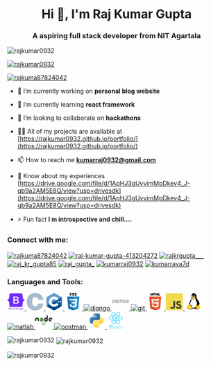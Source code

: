 <h1 align="center">Hi 👋, I'm Raj Kumar Gupta</h1>
<h3 align="center">A aspiring full stack developer from NIT Agartala</h3>

<p align="left"> <img src="https://komarev.com/ghpvc/?username=rajkumar0932&label=Profile%20views&color=0e75b6&style=flat" alt="rajkumar0932" /> </p>

<p align="left"> <a href="https://github.com/ryo-ma/github-profile-trophy"><img src="https://github-profile-trophy.vercel.app/?username=rajkumar0932" alt="rajkumar0932" /></a> </p>

<p align="left"> <a href="https://twitter.com/rajkuma87824042" target="blank"><img src="https://img.shields.io/twitter/follow/rajkuma87824042?logo=twitter&style=for-the-badge" alt="rajkuma87824042" /></a> </p>

- 🔭 I’m currently working on **personal blog website**

- 🌱 I’m currently learning **react framework**

- 👯 I’m looking to collaborate on **hackathons**

- 👨‍💻 All of my projects are available at [https://rajkumar0932.github.io/portfolio/](https://rajkumar0932.github.io/portfolio/)

- 📫 How to reach me **kumarraj0932@gmail.com**

- 📄 Know about my experiences [https://drive.google.com/file/d/1ApHJ3gUvvimMpDkev4_J-qb9a2AM5E8Q/view?usp=drivesdk](https://drive.google.com/file/d/1ApHJ3gUvvimMpDkev4_J-qb9a2AM5E8Q/view?usp=drivesdk)

- ⚡ Fun fact **I m introspective and chill....**

<h3 align="left">Connect with me:</h3>
<p align="left">
<a href="https://twitter.com/rajkuma87824042" target="blank"><img align="center" src="https://raw.githubusercontent.com/rahuldkjain/github-profile-readme-generator/master/src/images/icons/Social/twitter.svg" alt="rajkuma87824042" height="30" width="40" /></a>
<a href="https://linkedin.com/in/raj-kumar-gupta-413204272" target="blank"><img align="center" src="https://raw.githubusercontent.com/rahuldkjain/github-profile-readme-generator/master/src/images/icons/Social/linked-in-alt.svg" alt="raj-kumar-gupta-413204272" height="30" width="40" /></a>
<a href="https://instagram.com/rajkrgupta___" target="blank"><img align="center" src="https://raw.githubusercontent.com/rahuldkjain/github-profile-readme-generator/master/src/images/icons/Social/instagram.svg" alt="rajkrgupta___" height="30" width="40" /></a>
<a href="https://www.codechef.com/users/raj_kr_gupta85" target="blank"><img align="center" src="https://cdn.jsdelivr.net/npm/simple-icons@3.1.0/icons/codechef.svg" alt="raj_kr_gupta85" height="30" width="40" /></a>
<a href="https://codeforces.com/profile/raj_gupta_" target="blank"><img align="center" src="https://raw.githubusercontent.com/rahuldkjain/github-profile-readme-generator/master/src/images/icons/Social/codeforces.svg" alt="raj_gupta_" height="30" width="40" /></a>
<a href="https://www.leetcode.com/kumarraj0932" target="blank"><img align="center" src="https://raw.githubusercontent.com/rahuldkjain/github-profile-readme-generator/master/src/images/icons/Social/leet-code.svg" alt="kumarraj0932" height="30" width="40" /></a>
<a href="https://auth.geeksforgeeks.org/user/kumarraya7d" target="blank"><img align="center" src="https://raw.githubusercontent.com/rahuldkjain/github-profile-readme-generator/master/src/images/icons/Social/geeks-for-geeks.svg" alt="kumarraya7d" height="30" width="40" /></a>
</p>

<h3 align="left">Languages and Tools:</h3>
<p align="left"> <a href="https://getbootstrap.com" target="_blank" rel="noreferrer"> <img src="https://raw.githubusercontent.com/devicons/devicon/master/icons/bootstrap/bootstrap-plain-wordmark.svg" alt="bootstrap" width="40" height="40"/> </a> <a href="https://www.cprogramming.com/" target="_blank" rel="noreferrer"> <img src="https://raw.githubusercontent.com/devicons/devicon/master/icons/c/c-original.svg" alt="c" width="40" height="40"/> </a> <a href="https://www.w3schools.com/cpp/" target="_blank" rel="noreferrer"> <img src="https://raw.githubusercontent.com/devicons/devicon/master/icons/cplusplus/cplusplus-original.svg" alt="cplusplus" width="40" height="40"/> </a> <a href="https://www.w3schools.com/css/" target="_blank" rel="noreferrer"> <img src="https://raw.githubusercontent.com/devicons/devicon/master/icons/css3/css3-original-wordmark.svg" alt="css3" width="40" height="40"/> </a> <a href="https://www.djangoproject.com/" target="_blank" rel="noreferrer"> <img src="https://cdn.worldvectorlogo.com/logos/django.svg" alt="django" width="40" height="40"/> </a> <a href="https://expressjs.com" target="_blank" rel="noreferrer"> <img src="https://raw.githubusercontent.com/devicons/devicon/master/icons/express/express-original-wordmark.svg" alt="express" width="40" height="40"/> </a> <a href="https://git-scm.com/" target="_blank" rel="noreferrer"> <img src="https://www.vectorlogo.zone/logos/git-scm/git-scm-icon.svg" alt="git" width="40" height="40"/> </a> <a href="https://www.w3.org/html/" target="_blank" rel="noreferrer"> <img src="https://raw.githubusercontent.com/devicons/devicon/master/icons/html5/html5-original-wordmark.svg" alt="html5" width="40" height="40"/> </a> <a href="https://developer.mozilla.org/en-US/docs/Web/JavaScript" target="_blank" rel="noreferrer"> <img src="https://raw.githubusercontent.com/devicons/devicon/master/icons/javascript/javascript-original.svg" alt="javascript" width="40" height="40"/> </a> <a href="https://www.linux.org/" target="_blank" rel="noreferrer"> <img src="https://raw.githubusercontent.com/devicons/devicon/master/icons/linux/linux-original.svg" alt="linux" width="40" height="40"/> </a> <a href="https://www.mathworks.com/" target="_blank" rel="noreferrer"> <img src="https://upload.wikimedia.org/wikipedia/commons/2/21/Matlab_Logo.png" alt="matlab" width="40" height="40"/> </a> <a href="https://nodejs.org" target="_blank" rel="noreferrer"> <img src="https://raw.githubusercontent.com/devicons/devicon/master/icons/nodejs/nodejs-original-wordmark.svg" alt="nodejs" width="40" height="40"/> </a> <a href="https://postman.com" target="_blank" rel="noreferrer"> <img src="https://www.vectorlogo.zone/logos/getpostman/getpostman-icon.svg" alt="postman" width="40" height="40"/> </a> <a href="https://www.python.org" target="_blank" rel="noreferrer"> <img src="https://raw.githubusercontent.com/devicons/devicon/master/icons/python/python-original.svg" alt="python" width="40" height="40"/> </a> <a href="https://reactjs.org/" target="_blank" rel="noreferrer"> <img src="https://raw.githubusercontent.com/devicons/devicon/master/icons/react/react-original-wordmark.svg" alt="react" width="40" height="40"/> </a> </p>

<p><img align="left" src="https://github-readme-stats.vercel.app/api/top-langs?username=rajkumar0932&show_icons=true&locale=en&layout=compact" alt="rajkumar0932" /></p>

<p>&nbsp;<img align="center" src="https://github-readme-stats.vercel.app/api?username=rajkumar0932&show_icons=true&locale=en" alt="rajkumar0932" /></p>

<p><img align="center" src="https://github-readme-streak-stats.herokuapp.com/?user=rajkumar0932&" alt="rajkumar0932" /></p>
